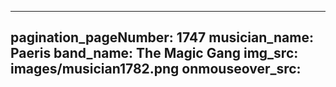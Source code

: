 ------
pagination_pageNumber: 1747
musician_name: Paeris
band_name: The Magic Gang
img_src: images/musician1782.png
onmouseover_src: 
------